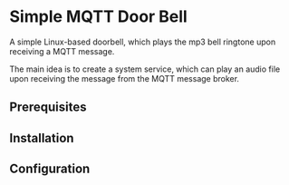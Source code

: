 # Simple MQTT Door Bell 
A simple Linux-based doorbell, which plays the mp3 bell ringtone upon receiving 
a MQTT message.

The main idea is to create a system service, which can play an audio file
upon receiving the message from the MQTT message broker.

## Prerequisites

## Installation

## Configuration



